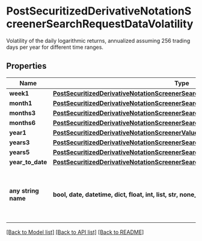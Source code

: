 # PostSecuritizedDerivativeNotationScreenerSearchRequestDataVolatility

Volatility of the daily logarithmic returns, annualized assuming 256 trading days per year for different time ranges.

## Properties
Name | Type | Description | Notes
------------ | ------------- | ------------- | -------------
**week1** | [**PostSecuritizedDerivativeNotationScreenerSearchRequestDataVolatilityWeek1**](PostSecuritizedDerivativeNotationScreenerSearchRequestDataVolatilityWeek1.md) |  | [optional] 
**month1** | [**PostSecuritizedDerivativeNotationScreenerSearchRequestDataVolatilityMonth1**](PostSecuritizedDerivativeNotationScreenerSearchRequestDataVolatilityMonth1.md) |  | [optional] 
**months3** | [**PostSecuritizedDerivativeNotationScreenerSearchRequestDataVolatilityMonths3**](PostSecuritizedDerivativeNotationScreenerSearchRequestDataVolatilityMonths3.md) |  | [optional] 
**months6** | [**PostSecuritizedDerivativeNotationScreenerSearchRequestDataVolatilityMonths6**](PostSecuritizedDerivativeNotationScreenerSearchRequestDataVolatilityMonths6.md) |  | [optional] 
**year1** | [**PostSecuritizedDerivativeNotationScreenerValueRangesGetRequestDataVolatilityYear1**](PostSecuritizedDerivativeNotationScreenerValueRangesGetRequestDataVolatilityYear1.md) |  | [optional] 
**years3** | [**PostSecuritizedDerivativeNotationScreenerSearchRequestDataVolatilityYears3**](PostSecuritizedDerivativeNotationScreenerSearchRequestDataVolatilityYears3.md) |  | [optional] 
**years5** | [**PostSecuritizedDerivativeNotationScreenerSearchRequestDataVolatilityYears5**](PostSecuritizedDerivativeNotationScreenerSearchRequestDataVolatilityYears5.md) |  | [optional] 
**year_to_date** | [**PostSecuritizedDerivativeNotationScreenerSearchRequestDataVolatilityYearToDate**](PostSecuritizedDerivativeNotationScreenerSearchRequestDataVolatilityYearToDate.md) |  | [optional] 
**any string name** | **bool, date, datetime, dict, float, int, list, str, none_type** | any string name can be used but the value must be the correct type | [optional]

[[Back to Model list]](../README.md#documentation-for-models) [[Back to API list]](../README.md#documentation-for-api-endpoints) [[Back to README]](../README.md)


